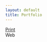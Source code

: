```yaml
---
layout: default
title: Portfolio	
---
```


<a href="http://coroflot.com/rjarmand" target="_blank">Print</a>
<br>
Web
